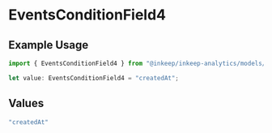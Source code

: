 # EventsConditionField4

## Example Usage

```typescript
import { EventsConditionField4 } from "@inkeep/inkeep-analytics/models/components";

let value: EventsConditionField4 = "createdAt";
```

## Values

```typescript
"createdAt"
```